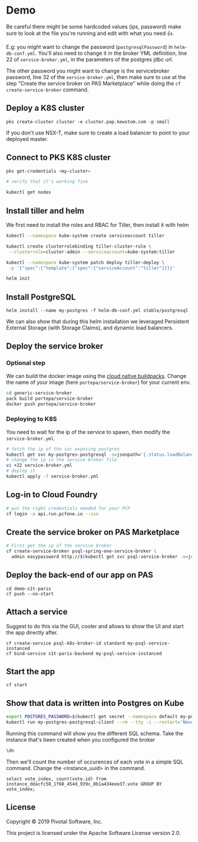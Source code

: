 # Demo

Be careful there might be some hardcoded values (ips, password) make sure to look at the file you're running and edit with what you need 👍.

E.g: you might want to change the password (`postgresqlPassword`) in `helm-db-conf.yml`. You'll also need to change it in the broker YML definition, line 22 of `service-broker.yml`, in the parameters of the postgres jdbc url.

The other password you might want to change is the servicebroker password, line 32 of the `service-broker.yml`, then make sure to use at the step "Create the service broker on PAS Marketplace" while doing the `cf create-service-broker` command.

## Deploy a K8S cluster

```
pks create-cluster cluster -e cluster.pap.kewstom.com -p small
```

If you don't use NSX-T, make sure to create a load balancer to point to your deployed master.

## Connect to PKS K8S cluster 

```sh
pks get-credentials <my-cluster>

# verify that it's working fine

kubectl get nodes
```

## Install tiller and helm

We first need to install the roles and RBAC for Tiller, then install it with helm

```sh
kubectl --namespace kube-system create serviceaccount tiller

kubectl create clusterrolebinding tiller-cluster-rule \
 --clusterrole=cluster-admin --serviceaccount=kube-system:tiller

kubectl --namespace kube-system patch deploy tiller-deploy \
 -p '{"spec":{"template":{"spec":{"serviceAccount":"tiller"}}}}' 

helm init
```

## Install PostgreSQL

```
helm install --name my-postgres -f helm-db-conf.yml stable/postgresql
```

We can also show that during this helm installation we leveraged Persistent External Storage (with Storage Claims), and dynamic load balancers.

## Deploy the service broker

### Optional step

We can build the docker image using the [cloud native buildpacks](buildpacks.io). Change the name of your image (here `portepa/service-broker`) for your current env.

```sh
cd generic-service-broker
pack build portepa/service-broker
docker push portepa/service-broker
```

### Deploying to K8S

You need to wait for the ip of the service to spawn, then modify the `service-broker.yml`.

```sh
# fetch the ip of the svc exposing postgres
kubectl get svc my-postgres-postgresql -o=jsonpath='{.status.loadBalancer.ingress[0].ip}'
# change the ip in the service broker file
vi +22 service-broker.yml
# deploy it
kubectl apply -f service-broker.yml
```

## Log-in to Cloud Foundry

```sh
# put the right credentials needed for your PCF
cf login -a api.run.pcfone.io --sso
```

## Create the service broker on PAS Marketplace

```sh
# First get the ip of the service broker
cf create-service-broker psql-spring-one-service-broker \
  admin easypassword http://$(kubectl get svc psql-service-broker -o=jsonpath='{.status.loadBalancer.ingress[0].ip}') --space-scoped
```

## Deploy the back-end of our app on PAS

```
cd demo-s1t-paris
cf push --no-start
```

## Attach a service

Suggest to do this via the GUI, cooler and allows to show the UI and start the app directly after.

```
cf create-service psql-k8s-broker-id standard my-psql-service-instanced
cf bind-service s1t-paris-backend my-psql-service-instanced
```

## Start the app

```
cf start
```

## Show that data is written into Postgres on Kube

```sh
export POSTGRES_PASSWORD=$(kubectl get secret --namespace default my-postgres-postgresql -o jsonpath="{.data.postgresql-password}" | base64 --decode)
kubectl run my-postgres-postgresql-client --rm --tty -i --restart='Never' --namespace default --image docker.io/bitnami/postgresql:10.7.0 --env="PGPASSWORD=$POSTGRES_PASSWORD" --command -- psql --host my-postgres-postgresql -U postgres -d mydb
```

Running this command will show you the different SQL schema. Take the instance that's been created when you configured the broker

```sql
\dn
```

Then we'll count the number of occurences of each vote in a simple SQL command. Change the <instance_uuid> in the command.


```
select vote_index, count(vote.id) from instance_ddacfc58_1f60_454d_939c_0b1a434eee37.vote GROUP BY vote_index;
```

## License
Copyright © 2019 Pivotal Software, Inc.

This project is licensed under the Apache Software License version 2.0.